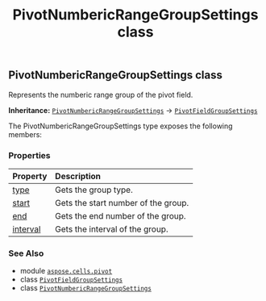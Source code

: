 ﻿---
title: PivotNumbericRangeGroupSettings class
second_title: Aspose.Cells for Python via .NET API References
description: 
type: docs
weight: 160
url: /aspose.cells.pivot/pivotnumbericrangegroupsettings/
is_root: false
---

## PivotNumbericRangeGroupSettings class

Represents the numberic range group of the pivot field.



**Inheritance:** [`PivotNumbericRangeGroupSettings`](/cells/python-net/aspose.cells.pivot/pivotnumbericrangegroupsettings) → 
[`PivotFieldGroupSettings`](/cells/python-net/aspose.cells.pivot/pivotfieldgroupsettings)



The PivotNumbericRangeGroupSettings type exposes the following members:

### Properties
| Property | Description |
| :- | :- |
| [type](/cells/python-net/aspose.cells.pivot/pivotnumbericrangegroupsettings/type) | Gets the group type. |
| [start](/cells/python-net/aspose.cells.pivot/pivotnumbericrangegroupsettings/start) | Gets the start number of the group. |
| [end](/cells/python-net/aspose.cells.pivot/pivotnumbericrangegroupsettings/end) | Gets the end number of the group. |
| [interval](/cells/python-net/aspose.cells.pivot/pivotnumbericrangegroupsettings/interval) | Gets the interval of the group. |



### See Also
* module [`aspose.cells.pivot`](..)
* class [`PivotFieldGroupSettings`](/cells/python-net/aspose.cells.pivot/pivotfieldgroupsettings)
* class [`PivotNumbericRangeGroupSettings`](/cells/python-net/aspose.cells.pivot/pivotnumbericrangegroupsettings)
